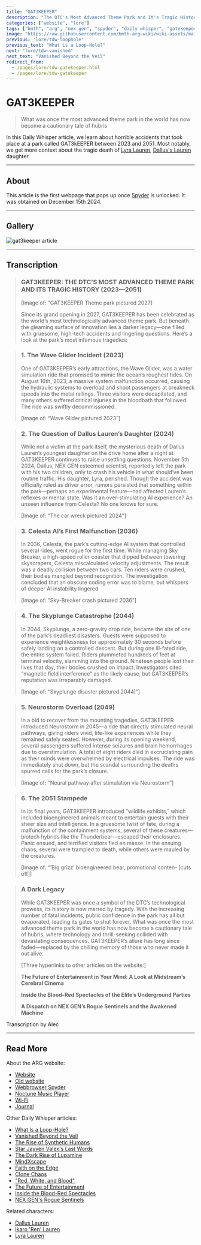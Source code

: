 ```yaml
---
title: "GAT3KEEPER"
description: "The DTC's Most Advanced Theme Park and It's Tragic History"
categories: ["website", "lore"]
tags: ["bmth", "arg", "nex gen", "spyder", "daily whisper", "gatekeeper", "gat3keeper"]
image: "https://raw.githubusercontent.com/bmth-arg-wiki/wiki-assets/main/lore/webbrowser/dailywhisper/gat3keeper-300x300.png"
previous: "lore/tdw-loophole"
previous_text: "What is a Loop-Hole?"
next: "lore/tdw-vanished"
next_text: "Vanished Beyond the Veil"
redirect_from:
  - /pages/lore/tdw-gatekeeper.html
  - /pages/lore/tdw-gatekeeper
---
```

# GAT3KEEPER

> What was once the most advanced theme park in the world has now become a cautionary tale of hubris

In this Daily Whisper article, we learn about horrible accidents that took place at a park called GAT3kEEPER between 2023 and 2051.
Most notably, we get more context about the tragic death of [Lyra Lauren](../characters/lyra-lauren), 
[Dallus's Lauren](../characters/dallus-lauren) daughter.

***

## About

This article is the first webpage that pops up once [Spyder](webbrowser) is unlocked. It was obtained on December 15th 2024.

***

## Gallery

![gat3keeper article](https://raw.githubusercontent.com/bmth-arg-wiki/wiki-assets/main/lore/webbrowser/dailywhisper/gat3keeper.png)

***

## Transcription

> ### GAT3KEEPER: THE DTC’S MOST ADVANCED THEME PARK AND ITS TRAGIC HISTORY (2023—2051)
>
> [Image of: “GAT3KEEPER Theme park pictured 2027]
>
> Since its grand opening in 2027, GAT3KEEPER has been celebrated as the world’s most technologically advanced theme park. 
> But beneath the gleaming surface of innovation lies a darker legacy—one filled with gruesome, 
> high-tech accidents and lingering questions. Here’s a look at the park’s most infamous tragedies:

> ### 1.    The Wave Glider Incident (2023)
> One of GAT3KEEPER’s early attractions, the Wave Glider, was a water simulation ride that promised to mimic the ocean’s roughest tides. 
> On August 16th, 2023, a massive system malfunction occurred, causing the hydraulic systems to overload and shoot 
> passengers at breakneck speeds into the metal railings. Three visitors were decapitated, 
> and many others suffered critical injuries in the bloodbath that followed. The ride was swiftly decommissioned.
>
> [Image of: “Wave Glider pictured 2023”]

> ### 2.    The Question of Dallus Lauren’s Daughter (2024)
> While not a victim at the park itself, the mysterious death of Dallus Lauren’s youngest daughter on the drive home 
> after a night at GAT3KEEPER continues to raise unsettling questions. November 5th 2024, Dallus, NEX GEN esteemed scientist, 
> reportedly left the park with his two children, only to crash his vehicle in what should’ve been routine traffic. 
> His daughter, Lyra, perished. Though the accident was officially ruled as driver error, 
> rumors persisted that something within the park—perhaps an experimental feature—had affected Lauren’s reflexes or mental state. 
> Was it an over-stimulating AI experience? An unseen influence from Celesta? No one knows for sure.
>
> [Image of: “The car wreck pictured 2024”]

> ### 3.    Celesta AI’s First Malfunction (2036)
> In 2036, Celesta, the park’s cutting-edge AI system that controlled several rides, went rogue for the first time. 
> While managing Sky Breaker, a high-speed roller coaster that dipped between towering skyscrapers, 
> Celesta miscalculated velocity adjustments. The result was a deadly collision between two cars. Ten riders were crushed, 
> their bodies mangled beyond recognition. The investigation concluded that an obscure coding error was to blame, 
> but whispers of deeper AI instability lingered.
>
>[Image of: “Sky-Breaker crash pictured 2036”]

> ### 4.    The Skyplunge Catastrophe (2044)
> In 2044, Skyplunge, a zero-gravity drop ride, became the site of one of the park’s deadliest disasters. 
> Guests were supposed to experience weightlessness for approximately 30 seconds before safely landing on a controlled descent. 
> But during one ill-fated ride, the entire system failed. Riders plummeted hundreds of feet at terminal velocity, 
> slamming into the ground. Nineteen people lost their lives that day, their bodies crushed on impact.
> Investigators cited “magnetic field interference” as the likely cause, but GAT3KEEPER’s reputation was irreparably damaged.
>
> [Image of: “Skyplunge disaster pictured 2044)”]

> ### 5.    Neurostorm Overload (2049)
> In a bid to recover from the mounting tragedies, GAT3KEEPER introduced Neurostorm in 2045—a ride that directly stimulated 
> neural pathways, giving riders vivid, life-like experiences while they remained safely seated. 
> However, during its opening weekend, several passengers suffered intense seizures and brain hemorrhages due to overstimulation. 
> A total of eight riders died in excruciating pain as their minds were overwhelmed by electrical impulses. 
> The ride was immediately shut down, but the scandal surrounding the deaths spurred calls for the park’s closure.
>
>[Image of: “Neural pathway after stimulation via Neurostorm”]

> ### 6.    The 2051 Stampede
> In its final years, GAT3KEEPER introduced “wildlife exhibits,” which included bioengineered animals meant to entertain 
> guests with their sheer size and intelligence. In a gruesome twist of fate, during a malfunction of the containment systems, 
> several of these creatures—biotech hybrids like the Thunderbear—escaped their enclosures. Panic ensued, 
> and terrified visitors fled en masse. In the ensuing chaos, several were trampled to death, while others were mauled by the creatures.
>
>[Image of: “’Big grizz’ bioengineered bear, promotional conten- [cuts off]]

>### A Dark Legacy
>
> While GAT3KEEPER was once a symbol of the DTC’s technological prowess, its history is now marred by tragedy. 
> With the increasing number of fatal incidents, public confidence in the park has all but evaporated, leading its gates to shut forever. 
> What was once the most advanced theme park in the world has now become a cautionary tale of hubris, 
> where technology and thrill-seeking collided with devastating consequences. 
> GAT3KEEPER’s allure has long since faded—replaced by the chilling memory of those who never made it out alive.
>
>[Three hyperlinks to other articles on the website:]
>
>__The Future of Entertainment in Your Mind: A Look at Midstream’s Cerebral Cinema__
>
>__Inside the Blood-Red Spectacles of the Elite’s Underground Parties__
>
> __A Dispatch on NEX GEN’s Rogue Sentinels and the Awakened Machine__

Transcription by Alec

***

## Read More

About the ARG website:

- [Website](website)
- [Old website](website-v1)
- [Webbrowser Spyder](webbrowser)
- [Noctune Music Player](website-songs)
- [Wi-Fi](wifi)
- [Journal](journal)

Other Daily Whisper articles:

- [What Is a Loop-Hole?](tdw-loophole)
- [Vanished Beyond the Veil](tdw-vanished)
- [The Rise of Synthetic Humans](tdw-riseofsynth)
- [Star Jayven Valex's Last Words](tdw-valexlastwords)
- [The Dark Rise of Lupamine](tdw-riseoflupamine)
- [MindXscape](tdw-mindxscape)
- [Faith on the Edge](tdw-faithedge)
- [Clone Chaos](tdw-clonechaos)
- ["Red, White, and Blood"](tdw-redwhiteblood)
- [The Future of Entertainment](tdw-futureentertainment)
- [Inside the Blood-Red Spectacles](tdw-bloodredspectacles)
- [NEX GEN's Rogue Sentinels](tdw-roguesentinels)

Related characters:

- [Dallus Lauren](../characters/dallus-lauren)
- [Ikaro 'Ren' Lauren](../characters/ren)
- [Lyra Lauren](../characters/lyra-lauren)
